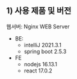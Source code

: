 ## 1) 사용 제품 및 버전

웹서버: Nginx WEB Server

- BE:
  - intelliJ 2021.3.1
  - spring boot 2.5.3
- FE
  - nodejs 16.13.1
  - react 17.0.2
